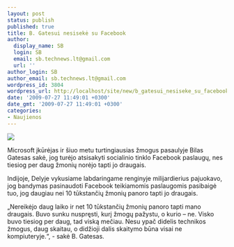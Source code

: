 ```yaml
---
layout: post
status: publish
published: true
title: B. Gatesui nesisekė su Facebook
author:
  display_name: SB
  login: SB
  email: sb.technews.lt@gmail.com
  url: ''
author_login: SB
author_email: sb.technews.lt@gmail.com
wordpress_id: 3804
wordpress_url: http://localhost/site/new/b_gatesui_nesiseke_su_facebook/
date: '2009-07-27 11:49:01 +0300'
date_gmt: '2009-07-27 11:49:01 +0300'
categories:
- Naujienos
---
```

<div class="imgright"><img src="http://tbn3.google.com/images?q=tbn:SaiT-Qy1QziU3M:http://www.richterscale.org/images/20070107-CES-BillGates-400.jpg"  /></div>
<p>Microsoft įkūrėjas ir šiuo metu turtingiausias žmogus pasaulyje Bilas Gatesas sakė, jog turėjo atsisakyti socialinio tinklo Facebook paslaugų, nes tiesiog per daug žmonių norėjo tapti jo draugais.</p>
<p>Indijoje, Delyje vykusiame labdaringame renginyje milijardierius pajuokavo, jog bandymas pasinaudoti Facebook teikiamomis paslaugomis pasibaigė tuo, jog daugiau nei 10 tūkstančių žmonių panoro tapti jo draugais.</p>
<p>„Nereikėjo daug laiko ir net 10 tūkstančių žmonių panoro tapti mano draugais. Buvo sunku nuspręsti, kurį žmogų pažystu, o kurio – ne. Visko buvo tiesiog per daug, tad viską mečiau. Nesu ypač didelis technikos žmogus, daug skaitau, o didžioji dalis skaitymo būna visai ne kompiuteryje.“, - sakė B. Gatesas.<br /></p>
